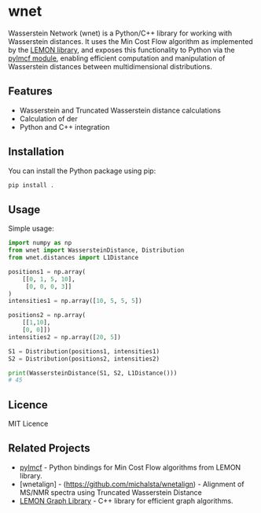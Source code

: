 # wnet

Wasserstein Network (wnet) is a Python/C++ library for working with Wasserstein distances. It uses the Min Cost Flow algorithm as implemented by the [LEMON library](https://lemon.cs.elte.hu/trac/lemon), and exposes this functionality to Python via the [pylmcf module](https://github.com/michalsta/pylmcf), enabling efficient computation and manipulation of Wasserstein distances between multidimensional distributions.

## Features
- Wasserstein and Truncated Wasserstein distance calculations
- Calculation of der
- Python and C++ integration

## Installation

You can install the Python package using pip:

```bash
pip install .
```

## Usage

Simple usage:
```python
import numpy as np
from wnet import WassersteinDistance, Distribution
from wnet.distances import L1Distance

positions1 = np.array(
    [[0, 1, 5, 10],
     [0, 0, 0, 3]]
)
intensities1 = np.array([10, 5, 5, 5])

positions2 = np.array(
    [[1,10],
    [0, 0]])
intensities2 = np.array([20, 5])

S1 = Distribution(positions1, intensities1)
S2 = Distribution(positions2, intensities2)

print(WassersteinDistance(S1, S2, L1Distance()))
# 45
```

## Licence
MIT Licence

## Related Projects

- [pylmcf](https://github.com/michalsta/pylmcf) - Python bindings for Min Cost Flow algorithms from LEMON library.
- [wnetalign] - (https://github.com/michalsta/wnetalign) - Alignment of MS/NMR spectra using Truncated Wasserstein Distance
- [LEMON Graph Library](https://lemon.cs.elte.hu/trac/lemon) - C++ library for efficient graph algorithms.
